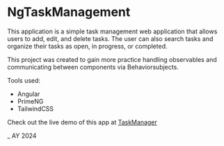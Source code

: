 # NgTaskManagement

This application is a simple task management web application that allows users to add, edit, and delete tasks.
The user can also search tasks and organize their tasks as open, in progress, or completed.

This project was created to gain more practice handling observables and communicating between components via Behaviorsubjects.

Tools used:

- Angular
- PrimeNG
- TailwindCSS

Check out the live demo of this app at [TaskManager](https://audigregorie.github.io/task-management-app-prod/)

\_ AY 2024
